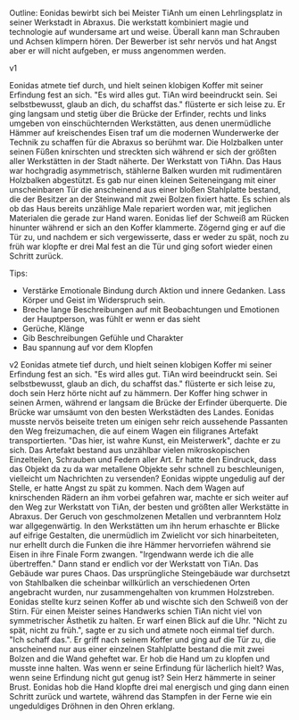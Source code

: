 
Outline:
Eonidas bewirbt sich bei Meister TiAnh um einen Lehrlingsplatz in seiner Werkstadt in Abraxus. Die werkstatt kombiniert magie und technologie auf wundersame art und weise. Überall kann man Schrauben und Achsen klimpern hören. Der Bewerber ist sehr nervös und hat Angst aber er will nicht aufgeben, er muss angenommen werden.


v1

Eonidas atmete tief durch, und hielt seinen klobigen Koffer mit seiner Erfindung fest an sich. "Es wird alles gut. TiAn wird beeindruckt sein. Sei selbstbewusst, glaub an dich, du schaffst das." flüsterte er sich leise zu. Er ging langsam und stetig über die Brücke der Erfinder, rechts und links umgeben von einschüchternden Werkstätten, aus denen unermüdliche Hämmer auf kreischendes Eisen traf um die modernen Wunderwerke der Technik zu schaffen für die Abraxus so berühmt war. Die Holzbalken unter seinen Füßen knirschten und streckten sich während er sich der größten aller Werkstätten in der Stadt näherte. Der Werkstatt von TiAhn. Das Haus war hochgradig asymmetrisch, stählerne Balken wurden mit rudimentären Holzbalken abgestützt. Es gab nur einen kleinen Seiteneingang mit einer unscheinbaren Tür die anscheinend aus einer bloßen Stahlplatte bestand, die der Besitzer an der Steinwand mit zwei Bolzen fixiert hatte. Es schien als ob das Haus bereits unzählige Male repariert worden war, mit jeglichen Materialen die gerade zur Hand waren.
Eonidas lief der Schweiß am Rücken hinunter während er sich an den Koffer klammerte. Zögernd ging er auf die Tür zu, und nachdem er sich vergewisserte, dass er weder zu spät, noch zu früh war klopfte er drei Mal fest an die Tür und ging sofort wieder einen Schritt zurück.


Tips:
- Verstärke Emotionale Bindung durch Aktion und innere Gedanken. Lass Körper und Geist im Widerspruch sein.
- Breche lange Beschreibungen auf mit Beobachtungen und Emotionen der Hauptperson, was fühlt er wenn er das sieht
- Gerüche, Klänge
- Gib Beschreibungen Gefühle und Charakter
- Bau spannung auf vor dem Klopfen


v2
Eonidas atmete tief durch, und hielt seinen klobigen Koffer mi seiner Erfindung fest an sich. "Es wird alles gut. TiAn wird beeindruckt sein. Sei selbstbewusst, glaub an dich, du schaffst das." flüsterte er sich leise zu, doch sein Herz hörte nicht auf zu hämmern. Der Koffer hing schwer in seinen Armen, während er langsam die Brücke der Erfinder überquerte. Die Brücke war umsäumt von den besten Werkstädten des Landes. Eonidas musste nervös beiseite treten um einigen sehr reich aussehende Passanten den Weg freizumachen, die auf einem Wagen ein filigranes Artefakt transportierten. "Das hier, ist wahre Kunst, ein Meisterwerk", dachte er zu sich. Das Artefakt bestand aus unzählbar vielen mikroskopischen Einzelteilen, Schrauben und Federn aller Art. Er hatte den Eindruck, dass das Objekt da zu da war metallene Objekte sehr schnell zu beschleunigen, vielleicht um Nachrichten zu versenden? Eonidas wippte ungedulig auf der Stelle, er hatte Angst zu spät zu kommen. Nach dem Wagen auf knirschenden Rädern an ihm vorbei gefahren war, machte er sich weiter auf den Weg zur Werkstatt von TiAn, der besten und größten aller Werkstätte in Abraxus. Der Geruch von geschmolzenen Metallen und verbranntem Holz war allgegenwärtig. In den Werkstätten um ihn herum erhaschte er Blicke auf eifrige Gestalten, die unermüdlich im Zwielicht vor sich hinarbeiteten, nur erhellt durch die Funken die ihre Hämmer hervorriefen während sie Eisen in ihre Finale Form zwangen. "Irgendwann werde ich die alle übertreffen."
Dann stand er endlich vor der Werkstatt von TiAn. Das Gebäude war pures Chaos. Das ursprüngliche Steingebäude war durchsetzt von Stahlbalken die scheinbar willkürlich an verschiedenen Orten angebracht wurden, nur zusammengehalten von krummen Holzstreben. Eonidas stellte kurz seinen Koffer ab und wischte sich den Schweiß von der Stirn. Für einen Meister seines Handwerks schien TiAn nicht viel von symmetrischer Ästhetik zu halten. Er warf einen Blick auf die Uhr. "Nicht zu spät, nicht zu früh.", sagte er zu sich und atmete noch einmal tief durch. "Ich schaff das.". Er griff nach seinem Koffer und ging auf die Tür zu, die anscheinend nur aus einer einzelnen Stahlplatte bestand die mit zwei Bolzen and die Wand geheftet war.
Er hob die Hand um zu klopfen und musste inne halten. Was wenn er seine Erfindung für lächerlich hielt? Was, wenn seine Erfindung nicht gut genug ist? Sein Herz hämmerte in seiner Brust.
Eonidas hob die Hand klopfte drei mal energisch und ging dann einen Schritt zurück und wartete, während das Stampfen in der Ferne wie ein ungeduldiges Dröhnen in den Ohren erklang.